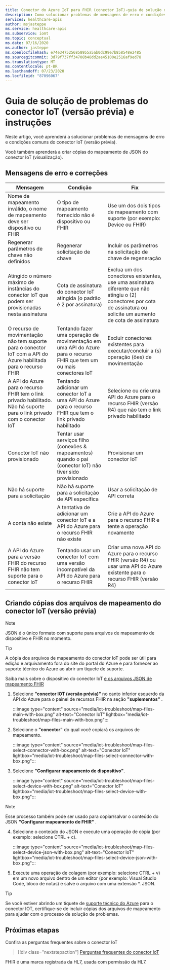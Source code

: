 ```yaml
---
title: Conector do Azure IoT para FHIR (conector IoT)-guia de solução de problemas e instruções
description: Como solucionar problemas de mensagens de erro e condições comuns do conector IoT e copiar arquivos de mapeamento
services: healthcare-apis
author: msjasteppe
ms.service: healthcare-apis
ms.subservice: iomt
ms.topic: conceptual
ms.date: 07/16/2020
ms.author: jasteppe
ms.openlocfilehash: e74e3475256858955a5ab0dc99e7b858548e2485
ms.sourcegitcommit: 3d79f737ff34708b48dd2ae45100e2516af9ed78
ms.translationtype: MT
ms.contentlocale: pt-BR
ms.lasthandoff: 07/23/2020
ms.locfileid: "87096067"
---
```

# <a name="iot-connector-preview-troubleshooting-guide-and-how-to"></a>Guia de solução de problemas do conector IoT (versão prévia) e instruções

Neste artigo, você aprenderá a solucionar problemas de mensagens de erro e condições comuns do conector IoT (versão prévia).

Você também aprenderá a criar cópias do mapeamento de JSON do conector IoT (visualização).

## <a name="error-messages-and-fixes"></a>Mensagens de erro e correções

|Mensagem   |Condição  |Fix         |
|----------|-----------|------------|
|Nome de mapeamento inválido, o nome de mapeamento deve ser dispositivo ou FHIR|O tipo de mapeamento fornecido não é dispositivo ou FHIR|Use um dos dois tipos de mapeamento com suporte (por exemplo: Device ou FHIR)|
|Regenerar parâmetros de chave não definidos|Regenerar solicitação de chave|Incluir os parâmetros na solicitação de chave de regeneração|
|Atingido o número máximo de instâncias do conector IoT que podem ser provisionadas nesta assinatura|Cota de assinatura do conector IoT atingida (o padrão é 2 por assinatura)|Exclua um dos conectores existentes, use uma assinatura diferente que não atingiu o (2) conectores por cota de assinatura ou solicite um aumento de cota de assinatura|
|O recurso de movimentação não tem suporte para o conector IoT com a API do Azure habilitada para o recurso FHIR|Tentando fazer uma operação de movimentação em uma API do Azure para o recurso FHIR que tem um ou mais conectores IoT|Excluir conectores existentes para executar/concluir a (s) operação (ões) de movimentação|
|A API do Azure para o recurso FHIR tem o link privado habilitado.  Não há suporte para o link privado com o conector IoT|Tentando adicionar um conector IoT a uma API do Azure para o recurso FHIR que tem o link privado habilitado|Selecione ou crie uma API do Azure para o recurso FHIR (versão R4) que não tem o link privado habilitado|
|Conector IoT não provisionado|Tentar usar serviços filho (conexões & mapeamentos) quando o pai (conector IoT) não tiver sido provisionado|Provisionar um conector IoT|
|Não há suporte para a solicitação|Não há suporte para a solicitação de API específica|Usar a solicitação de API correta|
|A conta não existe|A tentativa de adicionar um conector IoT e a API do Azure para o recurso FHIR não existe|Crie a API do Azure para o recurso FHIR e tente a operação novamente|
|A API do Azure para a versão FHIR do recurso FHIR não tem suporte para o conector IoT|Tentando usar um conector IoT com uma versão incompatível da API do Azure para o recurso FHIR|Criar uma nova API do Azure para o recurso FHIR (versão R4) ou usar uma API do Azure existente para o recurso FHIR (versão R4)

## <a name="creating-copies-of-the-iot-connector-preview-mapping-files"></a>Criando cópias dos arquivos de mapeamento do conector IoT (versão prévia)
> [!NOTE]
> JSON é o único formato com suporte para arquivos de mapeamento de dispositivo e FHIR no momento.

> [!TIP]
> A cópia dos arquivos de mapeamento do conector IoT pode ser útil para edição e arquivamento fora do site do portal do Azure e para fornecer ao suporte técnico do Azure ao abrir um tíquete de suporte.
> 
> Saiba mais sobre o dispositivo do conector IoT [e os arquivos JSON de mapeamento FHIR](https://docs.microsoft.com/azure/healthcare-apis/iot-mapping-templates)

1. Selecione **"conector IOT (versão prévia)"** no canto inferior esquerdo da API do Azure para o painel de recursos FHIR na seção **"suplementos"** .

   :::image type="content" source="media/iot-troubleshoot/map-files-main-with-box.png" alt-text="Conector IoT" lightbox="media/iot-troubleshoot/map-files-main-with-box.png":::

2. Selecione o **"conector"** do qual você copiará os arquivos de mapeamento.

   :::image type="content" source="media/iot-troubleshoot/map-files-select-connector-with-box.png" alt-text="Conector IoT" lightbox="media/iot-troubleshoot/map-files-select-connector-with-box.png":::

3. Selecione **"Configurar mapeamento de dispositivo"**.

   :::image type="content" source="media/iot-troubleshoot/map-files-select-device-with-box.png" alt-text="Conector IoT" lightbox="media/iot-troubleshoot/map-files-select-device-with-box.png":::

> [!NOTE]
> Esse processo também pode ser usado para copiar/salvar o conteúdo do JSON **"Configurar mapeamento de FHIR"** .

4. Selecione o conteúdo do JSON e execute uma operação de cópia (por exemplo: selecione CTRL + c). 

   :::image type="content" source="media/iot-troubleshoot/map-files-select-device-json-with-box.png" alt-text="Conector IoT" lightbox="media/iot-troubleshoot/map-files-select-device-json-with-box.png":::

5. Execute uma operação de colagem (por exemplo: selecione CTRL + v) em um novo arquivo dentro de um editor (por exemplo: Visual Studio Code, bloco de notas) e salve o arquivo com uma extensão *. JSON.

> [!TIP]
> Se você estiver abrindo um tíquete de [suporte técnico do Azure](https://azure.microsoft.com/support/create-ticket/) para o conector IOT, certifique-se de incluir cópias dos arquivos de mapeamento para ajudar com o processo de solução de problemas.

## <a name="next-steps"></a>Próximas etapas

Confira as perguntas frequentes sobre o conector IoT

>[!div class="nextstepaction"]
>[Perguntas frequentes do conector IoT](fhir-faq.md#iot-connector-preview)


FHIR é uma marca registrada da HL7, usada com permissão da HL7.